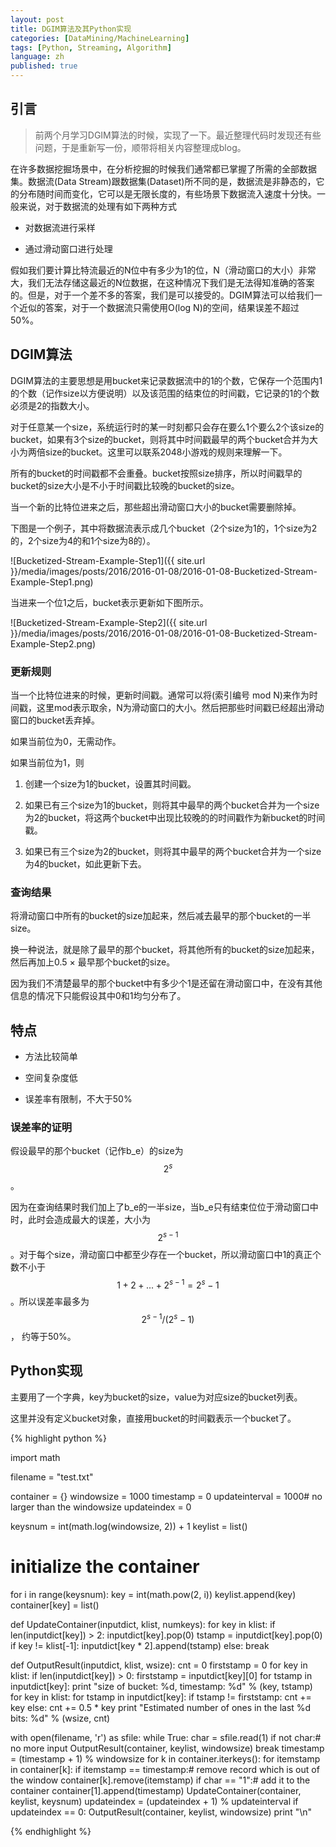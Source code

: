 ```yaml
---
layout: post
title: DGIM算法及其Python实现
categories: [DataMining/MachineLearning]
tags: [Python, Streaming, Algorithm]
language: zh
published: true
---
```



## 引言

> 前两个月学习DGIM算法的时候，实现了一下。最近整理代码时发现还有些问题，于是重新写一份，顺带将相关内容整理成blog。

在许多数据挖掘场景中，在分析挖掘的时候我们通常都已掌握了所需的全部数据集。数据流(Data Stream)跟数据集(Dataset)所不同的是，数据流是非静态的，它的分布随时间而变化，它可以是无限长度的，有些场景下数据流入速度十分快。一般来说，对于数据流的处理有如下两种方式

- 对数据流进行采样

- 通过滑动窗口进行处理

假如我们要计算比特流最近的N位中有多少为1的位，N（滑动窗口的大小）非常大，我们无法存储这最近的N位数据，在这种情况下我们是无法得知准确的答案的。但是，对于一个差不多的答案，我们是可以接受的。DGIM算法可以给我们一个近似的答案，对于一个数据流只需使用O(log N)的空间，结果误差不超过50%。


## DGIM算法

DGIM算法的主要思想是用bucket来记录数据流中的1的个数，它保存一个范围内1的个数（记作size以方便说明）以及该范围的结束位的时间戳，它记录的1的个数必须是2的指数大小。

对于任意某一个size，系统运行时的某一时刻都只会存在要么1个要么2个该size的bucket，如果有3个size的bucket，则将其中时间戳最早的两个bucket合并为大小为两倍size的bucket。这里可以联系2048小游戏的规则来理解一下。

所有的bucket的时间戳都不会重叠。bucket按照size排序，所以时间戳早的bucket的size大小是不小于时间戳比较晚的bucket的size。

当一个新的比特位进来之后，那些超出滑动窗口大小的bucket需要删除掉。

下图是一个例子，其中将数据流表示成几个bucket（2个size为1的，1个size为2的，2个size为4的和1个size为8的）。

![Bucketized-Stream-Example-Step1]({{ site.url }}/media/images/posts/2016/2016-01-08/2016-01-08-Bucketized-Stream-Example-Step1.png)

当进来一个位1之后，bucket表示更新如下图所示。

![Bucketized-Stream-Example-Step2]({{ site.url }}/media/images/posts/2016/2016-01-08/2016-01-08-Bucketized-Stream-Example-Step2.png)


### 更新规则

当一个比特位进来的时候，更新时间戳。通常可以将(索引编号 mod N)来作为时间戳，这里mod表示取余，N为滑动窗口的大小。然后把那些时间戳已经超出滑动窗口的bucket丢弃掉。

如果当前位为0，无需动作。

如果当前位为1，则

1. 创建一个size为1的bucket，设置其时间戳。

2. 如果已有三个size为1的bucket，则将其中最早的两个bucket合并为一个size为2的bucket，将这两个bucket中出现比较晚的的时间戳作为新bucket的时间戳。

3. 如果已有三个size为2的bucket，则将其中最早的两个bucket合并为一个size为4的bucket，如此更新下去。


### 查询结果

将滑动窗口中所有的bucket的size加起来，然后减去最早的那个bucket的一半size。

换一种说法，就是除了最早的那个bucket，将其他所有的bucket的size加起来，然后再加上0.5 × 最早那个bucket的size。

因为我们不清楚最早的那个bucket中有多少个1是还留在滑动窗口中，在没有其他信息的情况下只能假设其中0和1均匀分布了。


## 特点

- 方法比较简单

- 空间复杂度低

- 误差率有限制，不大于50%


### 误差率的证明

假设最早的那个bucket（记作b_e）的size为 $$ 2^s $$。

因为在查询结果时我们加上了b_e的一半size，当b_e只有结束位位于滑动窗口中时，此时会造成最大的误差，大小为$$ 2^{s-1} $$。对于每个size，滑动窗口中都至少存在一个bucket，所以滑动窗口中1的真正个数不小于 $$ 1 + 2 + ... + 2^{s-1} = 2^s - 1 $$。所以误差率最多为 $$ 2^{s-1} / (2^s - 1) $$， 约等于50%。


## Python实现

主要用了一个字典，key为bucket的size，value为对应size的bucket列表。

这里并没有定义bucket对象，直接用bucket的时间戳表示一个bucket了。


{% highlight python %}

import math

filename = "test.txt"

container = {}
windowsize = 1000
timestamp = 0
updateinterval = 1000# no larger than the windowsize
updateindex = 0

keysnum = int(math.log(windowsize, 2)) + 1
keylist = list()
# initialize the container
for i in range(keysnum):
    key = int(math.pow(2, i))
    keylist.append(key)
    container[key] = list()

def UpdateContainer(inputdict, klist, numkeys):
    for key in klist:
        if len(inputdict[key]) > 2:
            inputdict[key].pop(0)
            tstamp = inputdict[key].pop(0)
            if key != klist[-1]:
                inputdict[key * 2].append(tstamp)
        else:
            break

def OutputResult(inputdict, klist, wsize):
    cnt = 0
    firststamp = 0
    for key in klist:
        if len(inputdict[key]) > 0:
            firststamp = inputdict[key][0]
        for tstamp in inputdict[key]:
            print "size of bucket: %d, timestamp: %d" % (key, tstamp)
    for key in klist:
        for tstamp in inputdict[key]:
            if tstamp != firststamp:
                cnt += key
            else:
                cnt += 0.5 * key
    print "Estimated number of ones in the last %d bits: %d" % (wsize, cnt)

with open(filename, 'r') as sfile:
    while True:
        char = sfile.read(1)
        if not char:# no more input
            OutputResult(container, keylist, windowsize)
            break
        timestamp = (timestamp + 1) % windowsize
        for k in container.iterkeys():
            for itemstamp in container[k]:
                if itemstamp == timestamp:# remove record which is out of the window
                    container[k].remove(itemstamp)
        if char == "1":# add it to the container
            container[1].append(timestamp)
            UpdateContainer(container, keylist, keysnum)
        updateindex = (updateindex + 1) % updateinterval
        if updateindex == 0:
            OutputResult(container, keylist, windowsize)
            print "\n"

{% endhighlight %}


